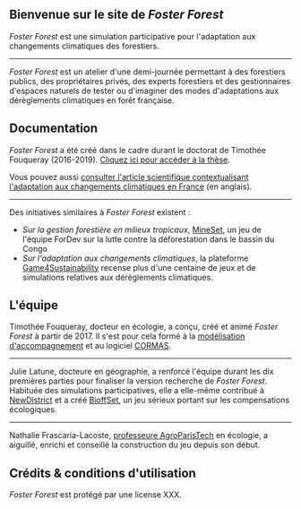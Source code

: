## Bienvenue sur le site de _Foster Forest_

_Foster Forest_ est une simulation participative pour l'adaptation aux changements climatiques des forestiers.

***

_Foster Forest_ est un atelier d'une demi-journée permettant à des forestiers publics, des propriétaires privés, des experts forestiers et des gestionnaires d'espaces naturels de tester ou d'imaginer des modes d'adaptations aux dérèglements climatiques en forêt française.

## Documentation

_Foster Forest_ a été créé dans le cadre durant le doctorat de Timothée Fouqueray (2016-2019). [Cliquez ici pour accéder à la thèse](https://hal.archives-ouvertes.fr/tel-02457016).

Vous pouvez aussi [consulter l'article scientifique contextualisant l'adaptation aux changements climatiques en France](https://www.sciencedirect.com/science/article/abs/pii/S0378112719320018) (en anglais).

***

Des initiatives similaires à _Foster Forest_ existent :
* _Sur la gestion forestière en milieux tropicaux_, [MineSet](https://fordev.ethz.ch/research/our-games/coforset-game.html), un jeu de l'équipe ForDev sur la lutte contre la déforestation dans le bassin du Congo
* _Sur l'adaptation aux changements climatiques_, la plateforme [Game4Sustainability](https://games4sustainability.org/) recense plus d'une centaine de jeux et de simulations relatives aux dérèglements climatiques.



## L'équipe

Timothée Fouqueray, docteur en écologie, a conçu, créé et animé _Foster Forest_ à partir de 2017. Il s'est pour cela formé à la [modélisation d'accompagnement](https://www.commod.org/) et au logiciel [CORMAS](http://cormas.cirad.fr/).

***

Julie Latune, docteure en géographie, a renforcé l'équipe durant les dix premières parties pour finaliser la version recherche de _Foster Forest_. Habituée des simulations participatives, elle a elle-même contribué à [NewDistrict](https://hal.archives-ouvertes.fr/hal-01253024/) et a créé [BioffSet](https://tesstimonyblog.wordpress.com/2017/07/11/colloque-jeux-et-enjeux-construire-des-jeux-et-des-simulations-pour-favoriser-laction-collective/), un jeu sérieux portant sur les compensations écologiques.

***

Nathalie Frascaria-Lacoste, [professeure AgroParisTech](https://www.ese.universite-paris-saclay.fr/personnel/nathalie-frascaria-lacoste/) en écologie, a aiguillé, enrichi et conseillé la construction du jeu depuis son début.

## Crédits & conditions d'utilisation

_Foster Forest_ est protégé par une license XXX.
